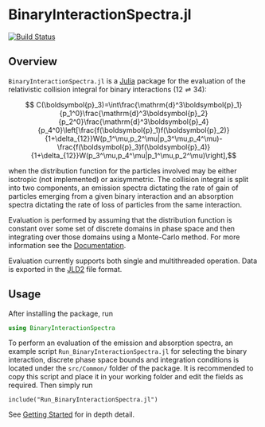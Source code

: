 # BinaryInteractionSpectra.jl

[![Build Status](https://github.com/cneverett/BinaryInteractionSpectra.jl/actions/workflows/CI.yml/badge.svg?branch=master)](https://github.com/cneverett/BinaryInteractionSpectra.jl/actions/workflows/CI.yml?query=branch%3Amaster)

## Overview

`BinaryInteractionSpectra.jl` is a [Julia](http://julialang.org/) package for the evaluation of the relativistic collision integral for binary interactions $(12\rightleftharpoons34)$:
```math
    C(\boldsymbol{p}_3)=\int\frac{\mathrm{d}^3\boldsymbol{p}_1}{p_1^0}\frac{\mathrm{d}^3\boldsymbol{p}_2}{p_2^0}\frac{\mathrm{d}^3\boldsymbol{p}_4}{p_4^0}\left[\frac{f(\boldsymbol{p}_1)f(\boldsymbol{p}_2)}{1+\delta_{12}}W(p_1^\mu,p_2^\mu|p_3^\mu,p_4^\mu)- \frac{f(\boldsymbol{p}_3)f(\boldsymbol{p}_4)}{1+\delta_{12}}W(p_3^\mu,p_4^\mu|p_1^\mu,p_2^\mu)\right],
```
when the distribution function for the particles involved may be either isotropic (not implemented) or axisymmetric. The collision integral is split into two components, an emission spectra dictating the rate of gain of particles emerging from a given binary interaction and an absorption spectra dictating the rate of loss of particles from the same interaction.

Evaluation is performed by assuming that the distribution function is constant over some set of discrete domains in phase space and then integrating over those domains using a Monte-Carlo method. For more information see the [Documentation](https://cneverett.github.io/BinaryInteractionSpectra.jl/).

Evaluation currently supports both single and multithreaded operation. Data is exported in the [JLD2](https://github.com/JuliaIO/JLD2.jl) file format.

## Usage

After installing the package, run 
```julia
using BinaryInteractionSpectra
```

To perform an evaluation of the emission and absorption spectra, an example script `Run_BinaryInteractionSpectra.jl` for selecting the binary interaction, discrete phase space bounds and integration conditions is located under the `src/Common/` folder of the package. It is recommended to copy this script and place it in your working folder and edit the fields as required. Then simply run
```julia-repl
include("Run_BinaryInteractionSpectra.jl")
``` 

See [Getting Started](https://cneverett.github.io/BinaryInteractionSpectra.jl/dev/quickstart/) for in depth detail.